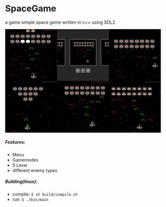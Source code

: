 # SpaceGame

a game simple space game written in c++ using SDL2

![screenshot](https://github.com/Ztirom45/SpaceGame/blob/main/img/Screenshots.png)

##### Features:
- Menu
- Gamemodes
- 5 Level
- different enemy types

##### Building(linux):
- compile: `$ sh build/compile.sh`
- run: `$ ./bin/main`
